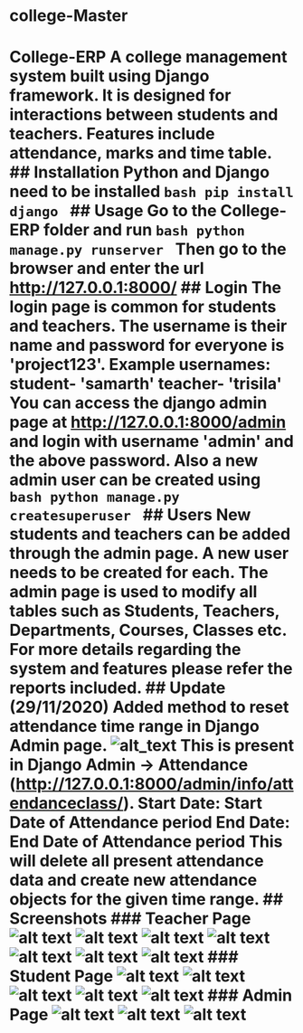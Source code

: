 # college-Master
# College-ERP A college management system built using Django framework. It is designed for interactions between students and teachers. Features include attendance, marks and time table.  ## Installation  Python and Django need to be installed  ```bash pip install django ```  ## Usage  Go to the College-ERP folder and run  ```bash python manage.py runserver ```  Then go to the browser and enter the url **http://127.0.0.1:8000/**   ## Login  The login page is common for students and teachers.   The username is their name and password for everyone is 'project123'.    Example usernames:   student- 'samarth'   teacher- 'trisila'    You can access the django admin page at **http://127.0.0.1:8000/admin** and login with username 'admin' and the above password.  Also a new admin user can be created using  ```bash python manage.py createsuperuser ```  ## Users  New students and teachers can be added through the admin page. A new user needs to be created for each.   The admin page is used to modify all tables such as Students, Teachers, Departments, Courses, Classes etc.  **For more details regarding the system and features please refer the reports included.**  ## Update (29/11/2020)  Added method to reset attendance time range in Django Admin page.  ![alt_text](https://i.imgur.com/0xOWmUZ.png)  This is present in Django Admin -> Attendance (http://127.0.0.1:8000/admin/info/attendanceclass/).   Start Date: Start Date of Attendance period   End Date: End Date of Attendance period  This will delete all present attendance data and create new attendance objects for the given time range.   ## Screenshots  ### Teacher Page  ![alt text](https://imgur.com/pMAoEbG.png)  ![alt text](https://imgur.com/ZiQ3RRA.png)  ![alt text](https://imgur.com/i025CJW.png)  ![alt text](https://imgur.com/HQlLYmC.png)  ![alt text](https://imgur.com/j6RyBmU.png)  ![alt text](https://imgur.com/xIKEMvQ.png)  ![alt text](https://imgur.com/4Rl7Fpv.png)  ### Student Page  ![alt text](https://imgur.com/isL9cjz.png)  ![alt text](https://imgur.com/5pzl7m3.png)  ![alt text](https://imgur.com/7zWhHZx.png)  ![alt text](https://imgur.com/fu7gxk8.png)  ![alt text](https://imgur.com/NZqU268.png)  ### Admin Page  ![alt text](https://imgur.com/sDvDc9N.png)  ![alt text](https://imgur.com/tMKWx6f.png)  ![alt text](https://imgur.com/PvCsNeB.png)
